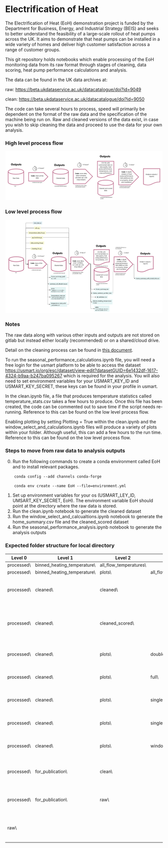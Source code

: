 Electrification of Heat
==============================

The Electrification of Heat (EoH) demonstration project is funded by the Department for Business, Energy, and Industrial Strategy (BEIS) and seeks to better understand the feasibility of a large-scale rollout of heat pumps across the UK. It aims to demonstrate that heat pumps can be installed in a wide variety of homes and deliver high customer satisfaction across a range of customer groups.

This git repository holds notebooks which enable processing of the EoH monitoring data from its raw format through stages of cleaning, data scoring, heat pump performance calculations and analysis.

The data can be found in the UK data archives at:

raw: https://beta.ukdataservice.ac.uk/datacatalogue/doi?id=9049

clean: https://beta.ukdataservice.ac.uk/datacatalogue/doi?id=9050

The code can take several hours to process, speed will primarily be dependent on the format of the raw data and the specification of the machine being run on. Raw and cleaned versions of the data exist, in case you wish to skip cleaning the data and proceed to use the data for your own analysis.

### High level process flow

![high_level_process_flow](reports/figures/readme/high_level_process_flow_beis.png)

### Low level process flow

![low_level_process_flow](reports/figures/readme/low_level_process_flow_beis.png)

### Notes

The raw data along with various other inputs and outputs are not stored on gitlab but instead either locally (recommended) or on a shared/cloud drive.

Detail on the cleaning process can be found in [this document](reports/Cleansing.md).

To run the seasonal_performance_calculations.ipynb file, you will need a free login for the usmart platform to be able to access the dataset https://usmart.io/org/esc/dataset/view-edit?datasetGUID=6e1432df-1617-4324-b9aa-b247ba095267 which is required for the analysis. You will also need to set environment variables for your USMART_KEY_ID and USMART_KEY_SECRET, these keys can be found in your profile in usmart.

In the clean.ipynb file, a file that produces temperature statistics called temperature_stats.csv takes a few hours to produce. Once this file has been created, the code can be commented out to save time if the script needs re-running. Reference to this can be found on the low level process flow.

Enabling plotting by setting Plotting = True within the clean.ipynb and the window_select_and_calculations.ipynb files will produce a variety of plots within your folder. Although useful, this can add a few hours to the run time. Reference to this can be found on the low level process flow.

### Steps to move from raw data to analysis outputs

0.  Run the following commands to create a conda environment called EoH and to install relevant packages.

```
    conda config --add channels conda-forge
```

```
    conda env create --name EoH --file=environment.yml
```
1.  Set up environment variables for your os (USMART_LEY_ID, UMSART_KEY_SECRET, EoH). The environment variable EoH should point at the directory where the raw data is stored.
2.  Run the clean.ipynb notebook to generate the cleaned dataset
3.	Run the window_select_and_calcualtions.ipynb notebook to generate the home_summary.csv file and the cleaned_scored dataset
4.	Run the seasonal_performance_analysis.ipynb notebook to generate the analysis outputs

### Expected folder structure for local directory

| Level 0    | Level 1                     | Level 2                | Level 3                | Level 4                | Notes                                                 |
|------------|-----------------------------|------------------------|------------------------|------------------------|-------------------------------------------------------|
| processed\ | binned_heating_temperature\ | all_flow_temperatures\ |                        |                        |                                                       |
| processed\ | binned_heating_temperature\ | plots\                 | all_flow_temperatures\ |                        |                                                       |
| processed\ | cleaned\                    | cleaned\               |                        |                        | This   is where the cleaned data is stored            |
| processed\ | cleaned\                    | cleaned_scored\        |                        |                        | This   is where the cleaned and scored data is scored |
| processed\ | cleaned\                    | plots\                 | double_flagged\        | corrected\             | This   is where the main plots are stored             |
| processed\ | cleaned\                    | plots\                 | full\                  | change_point_analysis\ | This   is where the main plots are stored             |
| processed\ | cleaned\                    | plots\                 | single_flagged\        | corrected\             | This   is where the main plots are stored             |
| processed\ | cleaned\                    | plots\                 | single_flagged\        |                        | This   is where the main plots are stored             |
| processed\ | cleaned\                    | plots\                 | window\                |                        | This   is where the main plots are stored             |
| processed\ | for_publication\            | clean\                 |                        |                        | This   folder needs to be zipped for publication      |
| processed\ | for_publication\            | raw\                   |                        |                        | This   folder needs to be zipped for publication      |
| raw\       |                             |                        |                        |                        | This   is where the raw data should be stored         |
